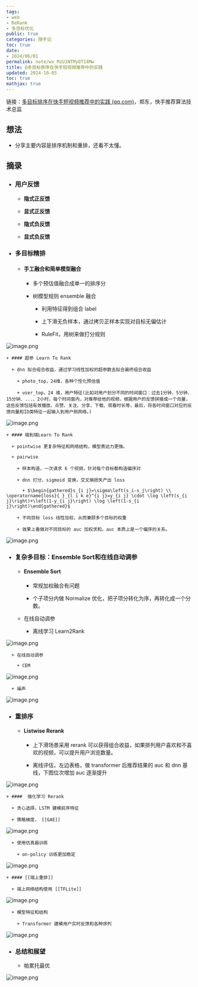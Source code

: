 ```yaml
---
tags:
- web
- ReRank
- 多目标优化
public: true
categories: 随手记
toc: true
date:
- 2024/06/01
permalink: note/wx_MzU1NTMyOTI4Mw
title: @多目标排序在快手短视频推荐中的实践
updated: 2024-10-05
toc: true
mathjax: true
---
```


链接：[多目标排序在快手短视频推荐中的实践 (qq.com)](https://mp.weixin.qq.com/s?__biz=MzU1NTMyOTI4Mw==&mid=2247533308&idx=1&sn=f25852e94c1f0c3535312961342b2933&chksm=fbd7f090cca07986161d65abbf1f8bdc7858775a75de302f591c31ed992e9816682d44e6b311&scene=178&cur_album_id=1754523937775943686#rd)，郑东，快手推荐算法技术总监

<!--more-->

## 想法

  + 分享主要内容是排序机制和重排，还看不太懂。

## 摘录

  + ### 用户反馈

    + **隐式正反馈**

    + **显式正反馈**

    + **隐式负反馈**

    + **显式负反馈**

  + ### 多目标精排

    + #### 手工融合和简单模型融合

      + 多个预估值融合成单一的排序分

      + 树模型规则 ensemble 融合

        + 利用特征得到组合 label

        + 上下滑无负样本，通过拷贝正样本实现对目标无偏估计

        + RuleFit，用树来做打分规则

![image.png](/assets/image_1717340265482_0.png)

    + #### 超参 Learn To Rank

      + dnn 拟合组合收益，通过学习线性加权的超参数去拟合最终组合收益

        + photo_top，24维，各种个性化预估值

        + user_top，24 维，用户特征(比如对用户划分不同的时间窗口：过去1分钟、5分钟、15分钟、...、2小时，每个时间窗内，对推荐给他的视频，根据用户的反馈拼接成一个向量，这些反馈包括有效播放、点赞、关注、分享、下载、观看时长等，最后，将各时间窗口对应的反馈向量和ID类特征一起输入到用户侧网络。)

![image.png](/assets/image_1717340526216_0.png)

    + #### 端到端Learn To Rank

      + pointwise 更复杂特征和网络结构，模型表达力更强。

      + pairwise

        + 样本构造，一次请求 6 个视频，针对每个目标都构造偏序对

        + dnn 打分，sigmoid 变换，交叉熵损失产出 loss

          + $\begin{gathered}s_{i j}=\sigma\left(s_i-s_j\right) \\ \operatorname{loss}{ }_{l i k e}^{i j}=y_{i j} \cdot \log \left(s_{i j}\right)+\left(1-y_{i j}\right) \log \left(1-s_{i j}\right)\end{gathered}$

        + 不同目标 loss 线性加权，从而兼顾多个目标的权重

        + 效果上看做对不同目标的 auc 加权求和，auc 本质上是一个偏序的关系。

![image.png](/assets/image_1717340756250_0.png)

  + ### 复杂多目标：Ensemble Sort和在线自动调参

    + #### Ensemble Sort

      + 常规加权融合有问题

      + 个子项分内做 Normalize 优化，把子项分转化为序，再转化成一个分数。

    + 在线自动调参

      + 离线学习  Learn2Rank

![image.png](/assets/image_1717341557776_0.png)

      + 在线自动调参

        + CEM

![image.png](/assets/image_1717425668258_0.png)

      + 噪声

![image.png](/assets/image_1717425734534_0.png)

  + ### 重排序

    + #### Listwise Rerank

      + 上下滑场景采用 rerank 可以获得组合收益，如果排列用户喜欢和不喜欢的视频，可以提升用户浏览数量。

      + 离线评估，左边表格，做 transformer 后推荐结果的 auc 和 dnn 基线，下图位次增加 auc 逐渐提升

![image.png](/assets/image_1717425966017_0.png)

    + ####  强化学习 Rerank

      + 贪心选择，LSTM 建模前序特征

      + 策略梯度， [[GAE]]

![image.png](/assets/image_1717425999073_0.png)

      + 使用仿真器训练

        + on-policy 训练更加稳定

![image.png](/assets/image_1717426172813_0.png)

    + #### [[端上重排]]

      + 端上网络结构使用 [[TFLite]]

![image.png](/assets/image_1717426237057_0.png)

      + 模型特征和结构

        + Transformer 建模用户实时反馈和各种序列

![image.png](/assets/image_1717426327625_0.png)

  + ### 总结和展望

    + 帕累托最优

![image.png](/assets/image_1717426469164_0.png)
